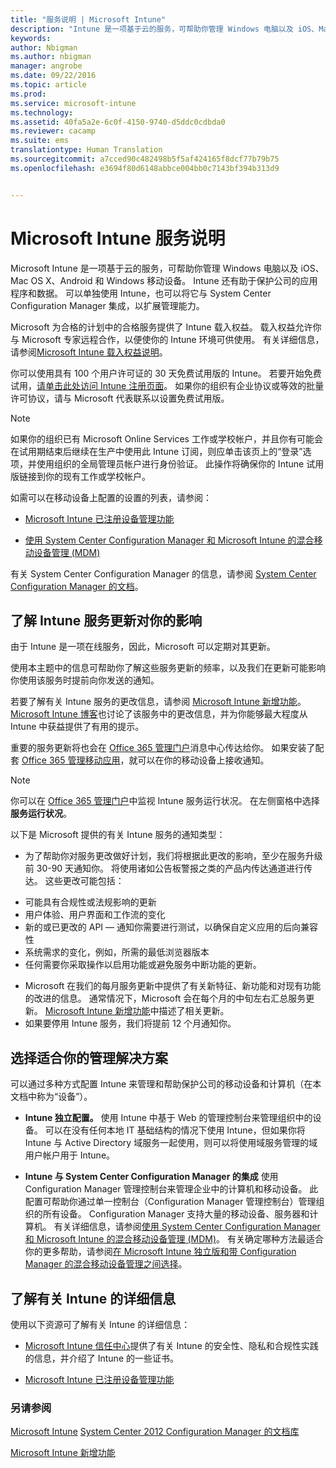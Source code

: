 ```yaml
---
title: "服务说明 | Microsoft Intune"
description: "Intune 是一项基于云的服务，可帮助你管理 Windows 电脑以及 iOS、Mac OS X、Android 和 Windows 移动设备。"
keywords: 
author: Nbigman
ms.author: nbigman
manager: angrobe
ms.date: 09/22/2016
ms.topic: article
ms.prod: 
ms.service: microsoft-intune
ms.technology: 
ms.assetid: 40fa5a2e-6c0f-4150-9740-d5ddc0cdbda0
ms.reviewer: cacamp
ms.suite: ems
translationtype: Human Translation
ms.sourcegitcommit: a7cced90c482498b5f5af424165f8dcf77b79b75
ms.openlocfilehash: e3694f80d6148abbce004bb0c7143bf394b313d9


---
```


# Microsoft Intune 服务说明

Microsoft Intune 是一项基于云的服务，可帮助你管理 Windows 电脑以及 iOS、Mac OS X、Android 和 Windows 移动设备。 Intune 还有助于保护公司的应用程序和数据。 可以单独使用 Intune，也可以将它与 System Center Configuration Manager 集成，以扩展管理能力。 

Microsoft 为合格的计划中的合格服务提供了 Intune 载入权益。 载入权益允许你与 Microsoft 专家远程合作，以便使你的 Intune 环境可供使用。 有关详细信息，请参阅[Microsoft Intune 载入权益说明](http://go.microsoft.com/fwlink/?LinkId=619281)。

你可以使用具有 100 个用户许可证的 30 天免费试用版的 Intune。 若要开始免费试用，[请单击此处访问 Intune 注册页面](http://www.microsoft.com/en-us/server-cloud/products/microsoft-intune/)。 如果你的组织有企业协议或等效的批量许可协议，请与 Microsoft 代表联系以设置免费试用版。

> [!NOTE]
> 如果你的组织已有 Microsoft Online Services 工作或学校帐户，并且你有可能会在试用期结束后继续在生产中使用此 Intune 订阅，则应单击该页上的“登录”选项，并使用组织的全局管理员帐户进行身份验证。 此操作将确保你的 Intune 试用版链接到你的现有工作或学校帐户。

如需可以在移动设备上配置的设置的列表，请参阅：

-   [Microsoft Intune 已注册设备管理功能](/intune/get-started/mobile-device-management-capabilities-in-microsoft-intune) 

-   [使用 System Center Configuration Manager 和 Microsoft Intune 的混合移动设备管理 (MDM)](https://technet.microsoft.com/library/mt627883.aspx) 

有关 System Center Configuration Manager 的信息，请参阅 [System Center Configuration Manager 的文档](https://technet.microsoft.com/library/mt346023.aspx)。

## 了解 Intune 服务更新对你的影响
由于 Intune 是一项在线服务，因此，Microsoft 可以定期对其更新。

使用本主题中的信息可帮助你了解这些服务更新的频率，以及我们在更新可能影响你使用该服务时提前向你发送的通知。

若要了解有关 Intune 服务的更改信息，请参阅 [Microsoft Intune 新增功能](/intune/deploy-use/whats-new-in-microsoft-intune)。 [Microsoft Intune 博客](http://blogs.technet.com/b/microsoftintune/)也讨论了该服务中的更改信息，并为你能够最大程度从 Intune 中获益提供了有用的提示。 

重要的服务更新将也会在 [Office 365 管理门户](https://portal.office.com/Admin/Default.aspx)消息中心传达给你。 如果安装了配套 [Office 365 管理移动应用](https://support.office.com/article/Office-365-Admin-Mobile-App-e16f6421-2a1a-4142-bf9d-9846600a060a)，就可以在你的移动设备上接收通知。

> [!NOTE]
> 你可以在 [Office 365 管理门户](https://portal.office.com/Admin/Default.aspx)中监视 Intune 服务运行状况。 在左侧窗格中选择**服务运行状况**。  

以下是 Microsoft 提供的有关 Intune 服务的通知类型：
-   为了帮助你对服务更改做好计划，我们将根据此更改的影响，至少在服务升级前 30-90 天通知你。 将使用诸如公告板警报之类的产品内传达通道进行传达。 这些更改可能包括：
* 可能具有合规性或法规影响的更新
* 用户体验、用户界面和工作流的变化
* 新的或已更改的 API — 通知你需要进行测试，以确保自定义应用的后向兼容性
* 系统需求的变化，例如，所需的最低浏览器版本
* 任何需要你采取操作以启用功能或避免服务中断功能的更新。
-   Microsoft 在我们的每月服务更新中提供了有关新特征、新功能和对现有功能的改进的信息。 通常情况下，Microsoft 会在每个月的中旬左右汇总服务更新。 [Microsoft Intune 新增功能](/intune/deploy-use/whats-new-in-microsoft-intune)中描述了相关更新。
-   如果要停用 Intune 服务，我们将提前 12 个月通知你。

## 选择适合你的管理解决方案
可以通过多种方式配置 Intune 来管理和帮助保护公司的移动设备和计算机（在本文档中称为“设备”）。

-   **Intune 独立配置。** 使用 Intune 中基于 Web 的管理控制台来管理组织中的设备。 可以在没有任何本地 IT 基础结构的情况下使用 Intune，但如果你将 Intune 与 Active Directory 域服务一起使用，则可以将使用域服务管理的域用户帐户用于 Intune。

-   **Intune 与 System Center Configuration Manager 的集成** 使用 Configuration Manager 管理控制台来管理企业中的计算机和移动设备。 此配置可帮助你通过单一控制台（Configuration Manager 管理控制台）管理组织的所有设备。 Configuration Manager 支持大量的移动设备、服务器和计算机。 有关详细信息，请参阅[使用 System Center Configuration Manager 和 Microsoft Intune 的混合移动设备管理 (MDM)](https://technet.microsoft.com/library/mt627883.aspx)。  有关确定哪种方法最适合你的更多帮助，请参阅[在 Microsoft Intune 独立版和带 Configuration Manager 的混合移动设备管理之间选择](https://technet.microsoft.com/en-us/library/mt706478.aspx)。 


## 了解有关 Intune 的详细信息
使用以下资源可了解有关 Intune 的详细信息：

-   [Microsoft Intune 信任中心](http://www.microsoft.com/en-us/server-cloud/products/intune-trust-center/)提供了有关 Intune 的安全性、隐私和合规性实践的信息，并介绍了 Intune 的一些证书。

-   [Microsoft Intune 已注册设备管理功能](/intune/get-started/mobile-device-management-capabilities-in-microsoft-intune) 

### 另请参阅
[Microsoft Intune](https://docs.microsoft.com/intune/)
[System Center 2012 Configuration Manager 的文档库](https://technet.microsoft.com/library/gg682041.aspx)

[Microsoft Intune 新增功能](/intune/deploy-use/whats-new-in-microsoft-intune)



<!--HONumber=Sep16_HO4-->


